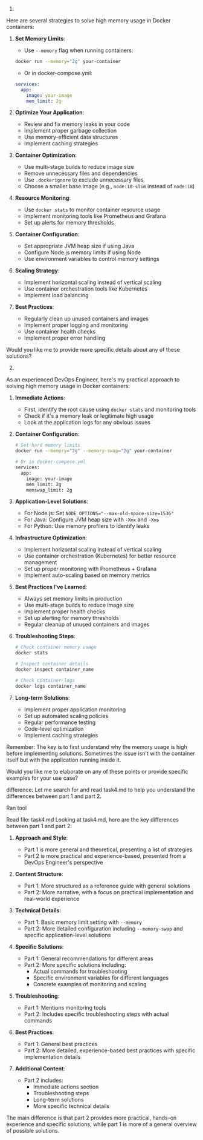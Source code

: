 1.
Here are several strategies to solve high memory usage in Docker containers:

1. **Set Memory Limits**:
   - Use `--memory` flag when running containers:
   ```bash
   docker run --memory="2g" your-container
   ```
   - Or in docker-compose.yml:
   ```yaml
   services:
     app:
       image: your-image
       mem_limit: 2g
   ```

2. **Optimize Your Application**:
   - Review and fix memory leaks in your code
   - Implement proper garbage collection
   - Use memory-efficient data structures
   - Implement caching strategies

3. **Container Optimization**:
   - Use multi-stage builds to reduce image size
   - Remove unnecessary files and dependencies
   - Use `.dockerignore` to exclude unnecessary files
   - Choose a smaller base image (e.g., `node:18-slim` instead of `node:18`)

4. **Resource Monitoring**:
   - Use `docker stats` to monitor container resource usage
   - Implement monitoring tools like Prometheus and Grafana
   - Set up alerts for memory thresholds

5. **Container Configuration**:
   - Set appropriate JVM heap size if using Java
   - Configure Node.js memory limits if using Node
   - Use environment variables to control memory settings

6. **Scaling Strategy**:
   - Implement horizontal scaling instead of vertical scaling
   - Use container orchestration tools like Kubernetes
   - Implement load balancing

7. **Best Practices**:
   - Regularly clean up unused containers and images
   - Implement proper logging and monitoring
   - Use container health checks
   - Implement proper error handling

Would you like me to provide more specific details about any of these solutions?

2.
As an experienced DevOps Engineer, here's my practical approach to solving high memory usage in Docker containers:

1. **Immediate Actions**:
   - First, identify the root cause using `docker stats` and monitoring tools
   - Check if it's a memory leak or legitimate high usage
   - Look at the application logs for any obvious issues

2. **Container Configuration**:
   ```bash
   # Set hard memory limits
   docker run --memory="2g" --memory-swap="2g" your-container
   
   # Or in docker-compose.yml
   services:
     app:
       image: your-image
       mem_limit: 2g
       memswap_limit: 2g
   ```

3. **Application-Level Solutions**:
   - For Node.js: Set `NODE_OPTIONS="--max-old-space-size=1536"`
   - For Java: Configure JVM heap size with `-Xmx` and `-Xms`
   - For Python: Use memory profilers to identify leaks

4. **Infrastructure Optimization**:
   - Implement horizontal scaling instead of vertical scaling
   - Use container orchestration (Kubernetes) for better resource management
   - Set up proper monitoring with Prometheus + Grafana
   - Implement auto-scaling based on memory metrics

5. **Best Practices I've Learned**:
   - Always set memory limits in production
   - Use multi-stage builds to reduce image size
   - Implement proper health checks
   - Set up alerting for memory thresholds
   - Regular cleanup of unused containers and images

6. **Troubleshooting Steps**:
   ```bash
   # Check container memory usage
   docker stats
   
   # Inspect container details
   docker inspect container_name
   
   # Check container logs
   docker logs container_name
   ```

7. **Long-term Solutions**:
   - Implement proper application monitoring
   - Set up automated scaling policies
   - Regular performance testing
   - Code-level optimization
   - Implement caching strategies

Remember: The key is to first understand why the memory usage is high before implementing solutions. Sometimes the issue isn't with the container itself but with the application running inside it.

Would you like me to elaborate on any of these points or provide specific examples for your use case?





difference:
Let me search for and read task4.md to help you understand the differences between part 1 and part 2.


Ran tool

Read file: task4.md
Looking at task4.md, here are the key differences between part 1 and part 2:

1. **Approach and Style**:
   - Part 1 is more general and theoretical, presenting a list of strategies
   - Part 2 is more practical and experience-based, presented from a DevOps Engineer's perspective

2. **Content Structure**:
   - Part 1: More structured as a reference guide with general solutions
   - Part 2: More narrative, with a focus on practical implementation and real-world experience

3. **Technical Details**:
   - Part 1: Basic memory limit setting with `--memory`
   - Part 2: More detailed configuration including `--memory-swap` and specific application-level solutions

4. **Specific Solutions**:
   - Part 1: General recommendations for different areas
   - Part 2: More specific solutions including:
     - Actual commands for troubleshooting
     - Specific environment variables for different languages
     - Concrete examples of monitoring and scaling

5. **Troubleshooting**:
   - Part 1: Mentions monitoring tools
   - Part 2: Includes specific troubleshooting steps with actual commands

6. **Best Practices**:
   - Part 1: General best practices
   - Part 2: More detailed, experience-based best practices with specific implementation details

7. **Additional Content**:
   - Part 2 includes:
     - Immediate actions section
     - Troubleshooting steps
     - Long-term solutions
     - More specific technical details

The main difference is that part 2 provides more practical, hands-on experience and specific solutions, while part 1 is more of a general overview of possible solutions.
